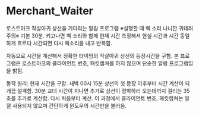 # Merchant_Waiter
 로스트아크 작살아귀 상선을 기다리는 알람 프로그램
 ※실행할 때 삑 소리 나니깐 귀테러 주의※
 기본 30분. 키고나면 삑 소리와 함께 현재 시간 측정해서 현실 시간과 시간 동일하게 흐르다 시간되면 다시 삑소리를 내고 반복함.

자동으로 시간을 계산해서 정확한 타이밍의 작살아귀 상선의 등장시간을 구함.
본 프로그램은 로스트아크의 클라이언트 변조, 패킷캡쳐를 하지 않으며 단순한 알람 프로그램임을 밝힘.

동작 원리:
현재 시간을 구함. 새벽 00시 15분 상선의 첫 등장 이후부터 시간 계산이 되게끔 설계함.
30분 교대 시간이 지나면 추가로 상선이 정박하러 오는데까지 걸리는 35초를 추가로 계산함.
다시 처음부터 계산. 이 과정에서 클라이언트 변조, 패킷캡쳐는 일절 사용되지 않으며 간단하게 윈도우의 시간만을 불러옴.
